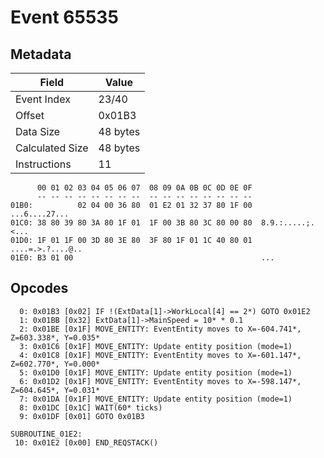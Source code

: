 # Event 65535

## Metadata

| Field           | Value    |
|-----------------|----------|
| Event Index     | 23/40    |
| Offset          | 0x01B3   |
| Data Size       | 48 bytes |
| Calculated Size | 48 bytes |
| Instructions    | 11       |

```
      00 01 02 03 04 05 06 07  08 09 0A 0B 0C 0D 0E 0F
      -- -- -- -- -- -- -- --  -- -- -- -- -- -- -- --
01B0:          02 04 00 36 80  01 E2 01 32 37 80 1F 00     ...6....27...
01C0: 38 80 39 80 3A 80 1F 01  1F 00 3B 80 3C 80 00 80  8.9.:.....;.<...
01D0: 1F 01 1F 00 3D 80 3E 80  3F 80 1F 01 1C 40 80 01  ....=.>.?....@..
01E0: B3 01 00                                          ...             
```

## Opcodes

```
  0: 0x01B3 [0x02] IF !(ExtData[1]->WorkLocal[4] == 2*) GOTO 0x01E2
  1: 0x01BB [0x32] ExtData[1]->MainSpeed = 10* * 0.1
  2: 0x01BE [0x1F] MOVE_ENTITY: EventEntity moves to X=-604.741*, Z=603.338*, Y=0.035*
  3: 0x01C6 [0x1F] MOVE_ENTITY: Update entity position (mode=1)
  4: 0x01C8 [0x1F] MOVE_ENTITY: EventEntity moves to X=-601.147*, Z=602.770*, Y=0.000*
  5: 0x01D0 [0x1F] MOVE_ENTITY: Update entity position (mode=1)
  6: 0x01D2 [0x1F] MOVE_ENTITY: EventEntity moves to X=-598.147*, Z=604.645*, Y=0.031*
  7: 0x01DA [0x1F] MOVE_ENTITY: Update entity position (mode=1)
  8: 0x01DC [0x1C] WAIT(60* ticks)
  9: 0x01DF [0x01] GOTO 0x01B3

SUBROUTINE_01E2:
 10: 0x01E2 [0x00] END_REQSTACK()
```
